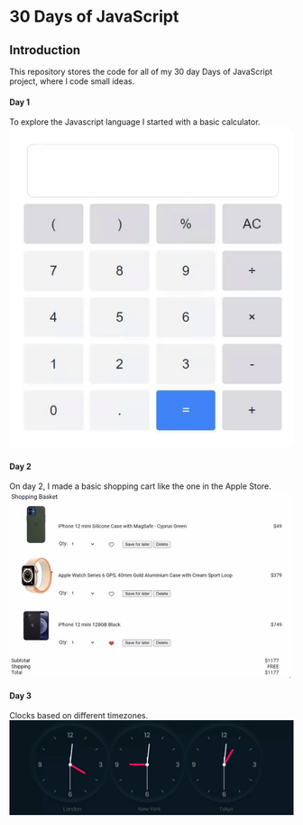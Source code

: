 # 30 Days of JavaScript

## Introduction
This repository stores the code for all of my 30 day Days of JavaScript project, where I code small ideas.

#### Day 1
To explore the Javascript language I started with a basic calculator.
![](res/simple-calculator.gif)

#### Day 2
On day 2, I made a basic shopping cart like the one in the Apple Store.
![](res/shopping-cart.gif)

#### Day 3
Clocks based on different timezones.
![](res/clock.gif)